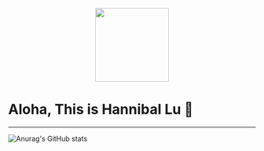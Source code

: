 <!-- Avatar -->

<div align="center">
    <img src='https://notion-avatar.vercel.app/api/img/eyJmYWNlIjo0LCJub3NlIjo5LCJtb3V0aCI6MCwiZXllcyI6MTAsImV5ZWJyb3dzIjo4LCJnbGFzc2VzIjo1LCJoYWlyIjo0MSwiYWNjZXNzb3JpZXMiOjAsImRldGFpbHMiOjAsImJlYXJkIjowLCJmbGlwIjoxLCJjb2xvciI6InJnYmEoMjU1LCAwLCAwLCAwKSIsInNoYXBlIjoibm9uZSJ9'
        width="150px"
        height="150px"
    />
</div>

# Aloha, This is Hannibal Lu :wave:

---

<!-- Introduction -->

<!-- Github Status -->

![Anurag's GitHub stats](https://github-readme-stats.vercel.app/api?username=hannbalu&show_icons=true)

